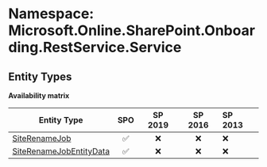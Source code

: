 # Namespace: Microsoft.Online.SharePoint.Onboarding.RestService.Service

## Entity Types

**Availability matrix**

Entity Type | SPO | SP 2019 | SP 2016 | SP 2013
----------|:---:|:-------:|:-------:|:-------
[SiteRenameJob](./EntityTypes/SiteRenameJob.md) | ✅ | ❌ | ❌ | ❌
[SiteRenameJobEntityData](./EntityTypes/SiteRenameJobEntityData.md) | ✅ | ❌ | ❌ | ❌
